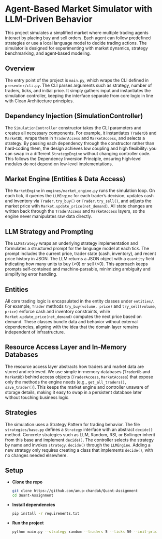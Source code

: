 # Agent-Based Market Simulator with LLM-Driven Behavior

This project simulates a simplified market where multiple trading agents interact by placing buy and sell orders. Each agent can follow predefined strategies or use a local language model to decide trading actions. The simulator is designed for experimenting with market dynamics, strategy benchmarking, and agent‑based modeling.

## Overview

The entry point of the project is `main.py`, which wraps the CLI defined in `presenter/cli.py`. The CLI parses arguments such as strategy, number of traders, ticks, and initial price. It simply gathers input and instantiates the simulation controller, keeping the interface separate from core logic in line with Clean Architecture principles.

## Dependency Injection (SimulationController)

The `SimulationController` constructor takes the CLI parameters and creates all necessary components. For example, it instantiates `TraderDb` and `MarketDb`, wraps them in `TraderAccess` and `MarketAccess`, and selects a strategy. By passing each dependency through the constructor rather than hard‑coding them, the design achieves low coupling and high flexibility: you can swap in a different `StrategyEngine` without changing controller code. This follows the Dependency Inversion Principle, ensuring high‑level modules do not depend on low‑level implementations.

## Market Engine (Entities & Data Access)

The `MarketEngine` in `engines/market_engine.py` runs the simulation loop. On each tick, it queries the `LLMEngine` for each trader’s decision, updates cash and inventory via `Trader.try_buy()` or `Trader.try_sell()`, and adjusts the market price with `Market.update_price(net_demand)`. All state changes are written back through the `TraderAccess` and `MarketAccess` layers, so the engine never manipulates raw data directly.


## LLM Strategy and Prompting

The `LLMStrategy` wraps an underlying strategy implementation and formulates a structured prompt for the language model at each tick. The prompt includes the current price, trader state (cash, inventory), and recent price history in JSON. The LLM returns a JSON object with a `quantity` field indicating how many units to buy (>0) or sell (<0). This approach keeps prompts self‑contained and machine‑parsable, minimizing ambiguity and simplifying error handling.


## Entities

All core trading logic is encapsulated in the entity classes under `entities/`. For example, `Trader` methods `try_buy(volume, price)` and `try_sell(volume, price)` enforce cash and inventory constraints, while `Market.update_price(net_demand)` computes the next price based on demand. These classes bundle data and behavior without external dependencies, aligning with the idea that the domain layer remains independent of infrastructure.

## Resource Access Layer and In‑Memory Databases

The resource access layer abstracts how traders and market data are stored and retrieved. We use simple in‑memory databases (`TraderDb` and `MarketDb`) behind access objects (`TraderAccess`, `MarketAccess`) that expose only the methods the engine needs (e.g., `get_all_traders()`, `save_trader()`). This keeps the market engine and controller unaware of storage details, making it easy to swap in a persistent database later without touching business logic.


## Strategies

The simulation uses a Strategy Pattern for trading behavior. The file `strategies/base.py` defines a `Strategy` interface with an abstract `decide()` method. Concrete strategies such as LLM, Random, RSI, or Bollinger inherit from this base and implement `decide()`. The controller selects the strategy by name and invokes `strategy.decide()` through the `LLMEngine`. Adding a new strategy only requires creating a class that implements `decide()`, with no changes needed elsewhere.

## Setup

- **Clone the repo**  
  ```bash
  git clone https://github.com/anup-chandak/Quant-Assignment
  cd Quant-Assignment
  ```
  
- **Install dependencies**  
  ```bash
  pip install -r requirements.txt
  ```

- **Run the project**
  ```bash
  python main.py --strategy random --traders 5 --ticks 50 --init-price 10
  ```


